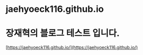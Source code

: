 # jaehyoeck116.github.io
# 장재혁의 블로그 테스트 입니다.
[https://jaehyoeck116.github.io/](https://jaehyoeck116.github.io/)
